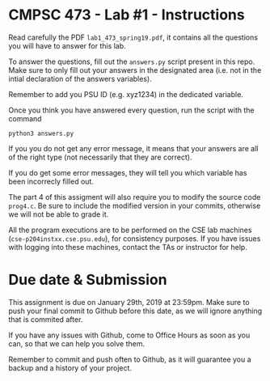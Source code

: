 # CMPSC 473 - Lab #1 - Instructions
Read carefully the PDF `lab1_473_spring19.pdf`, it contains all the questions you will have to answer for this lab.

To answer the questions, fill out the `answers.py` script present in this repo. Make sure to only fill out your answers in the designated area (i.e. not in the intial declaration of the answers variables).

Remember to add you PSU ID (e.g. xyz1234) in the dedicated variable.

Once you think you have answered every question, run the script with the command

    python3 answers.py

If you you do not get any error message, it means that your answers are all of the right type (not necessarily that they are correct).

If you do get some error messages, they will tell you which variable has been incorrecly filled out.

The part 4 of this assigment will also require you to modify the source code `prog4.c`. Be sure to include the modified version in your commits, otherwise we will not be able to grade it.

All the program executions are to be performed on the CSE lab machines (`cse-p204instxx.cse.psu.edu`), for consistency purposes. If you have issues with logging into these machines, contact the TAs or instructor for help.

# Due date & Submission

This assignment is due on January 29th, 2019 at 23:59pm. Make sure to push your final commit to Github before this date, as we will ignore anything that is commited after. 

If you have any issues with Github, come to Office Hours as soon as you can, so that we can help you solve them. 

Remember to commit and push often to Github, as it will guarantee you a backup and a history of your project. 